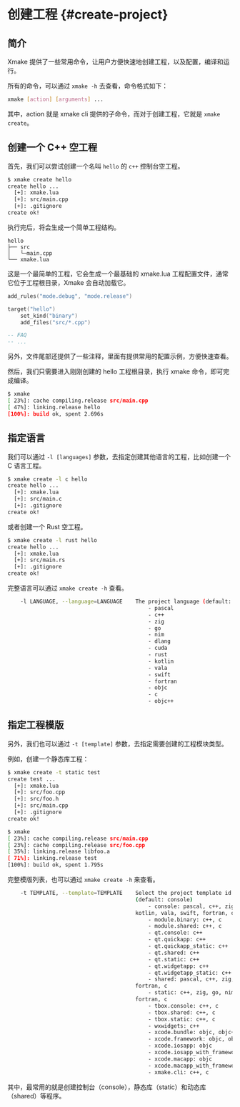 # 创建工程 {#create-project}

## 简介

Xmake 提供了一些常用命令，让用户方便快速地创建工程，以及配置，编译和运行。

所有的命令，可以通过 `xmake -h` 去查看，命令格式如下：

```sh
xmake [action] [arguments] ...
```

其中，action 就是 xmake cli 提供的子命令，而对于创建工程，它就是 `xmake create`。

## 创建一个 C++ 空工程

首先，我们可以尝试创建一个名叫 `hello` 的 `c++` 控制台空工程。

```sh
$ xmake create hello
create hello ...
  [+]: xmake.lua
  [+]: src/main.cpp
  [+]: .gitignore
create ok!
```

执行完后，将会生成一个简单工程结构。

```
hello
├── src
│   └─main.cpp
└── xmake.lua
```

这是一个最简单的工程，它会生成一个最基础的 xmake.lua 工程配置文件，通常它位于工程根目录，Xmake 会自动加载它。

```lua [xmake.lua]
add_rules("mode.debug", "mode.release")

target("hello")
    set_kind("binary")
    add_files("src/*.cpp")

-- FAQ
-- ...
```

另外，文件尾部还提供了一些注释，里面有提供常用的配置示例，方便快速查看。

然后，我们只需要进入刚刚创建的 hello 工程根目录，执行 xmake 命令，即可完成编译。

```sh
$ xmake
[ 23%]: cache compiling.release src/main.cpp
[ 47%]: linking.release hello
[100%]: build ok, spent 2.696s
```

## 指定语言

我们可以通过 `-l [languages]` 参数，去指定创建其他语言的工程，比如创建一个 C 语言工程。

```sh
$ xmake create -l c hello
create hello ...
  [+]: xmake.lua
  [+]: src/main.c
  [+]: .gitignore
create ok!
```

或者创建一个 Rust 空工程。

```sh
$ xmake create -l rust hello
create hello ...
  [+]: xmake.lua
  [+]: src/main.rs
  [+]: .gitignore
create ok!
```

完整语言可以通过 `xmake create -h` 查看。

```sh
    -l LANGUAGE, --language=LANGUAGE    The project language (default: c++)
                                            - pascal
                                            - c++
                                            - zig
                                            - go
                                            - nim
                                            - dlang
                                            - cuda
                                            - rust
                                            - kotlin
                                            - vala
                                            - swift
                                            - fortran
                                            - objc
                                            - c
                                            - objc++
```

## 指定工程模版

另外，我们也可以通过 `-t [template]` 参数，去指定需要创建的工程模块类型。

例如，创建一个静态库工程：

```sh
$ xmake create -t static test
create test ...
  [+]: xmake.lua
  [+]: src/foo.cpp
  [+]: src/foo.h
  [+]: src/main.cpp
  [+]: .gitignore
create ok!
```

```sh
$ xmake
[ 23%]: cache compiling.release src/main.cpp
[ 23%]: cache compiling.release src/foo.cpp
[ 35%]: linking.release libfoo.a
[ 71%]: linking.release test
[100%]: build ok, spent 1.795s
```

完整模版列表，也可以通过 `xmake create -h` 来查看。

```sh
    -t TEMPLATE, --template=TEMPLATE    Select the project template id or name of the given language.
                                        (default: console)
                                            - console: pascal, c++, zig, go, nim, dlang, cuda, rust,
                                        kotlin, vala, swift, fortran, objc, c, objc++
                                            - module.binary: c++, c
                                            - module.shared: c++, c
                                            - qt.console: c++
                                            - qt.quickapp: c++
                                            - qt.quickapp_static: c++
                                            - qt.shared: c++
                                            - qt.static: c++
                                            - qt.widgetapp: c++
                                            - qt.widgetapp_static: c++
                                            - shared: pascal, c++, zig, nim, dlang, cuda, kotlin, vala,
                                        fortran, c
                                            - static: c++, zig, go, nim, dlang, cuda, rust, kotlin, vala,
                                        fortran, c
                                            - tbox.console: c++, c
                                            - tbox.shared: c++, c
                                            - tbox.static: c++, c
                                            - wxwidgets: c++
                                            - xcode.bundle: objc, objc++
                                            - xcode.framework: objc, objc++
                                            - xcode.iosapp: objc
                                            - xcode.iosapp_with_framework: objc
                                            - xcode.macapp: objc
                                            - xcode.macapp_with_framework: objc
                                            - xmake.cli: c++, c
```

其中，最常用的就是创建控制台（console），静态库（static）和动态库（shared）等程序。

